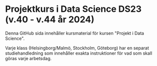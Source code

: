 # Projektkurs i Data Science DS23 (v.40 - v.44 år 2024)
Denna GitHub sida innehåller kursmaterial för kursen "Projekt i Data Science".

Varje klass (Helsingborg/Malmö, Stockholm, Göteborg) har en separat studiehandledning som innehåller exakta instruktioner för vad som skall göras varje arbetsdag.
